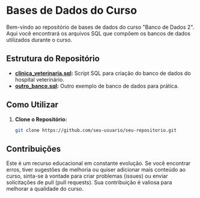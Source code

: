 # Bases de Dados do Curso

Bem-vindo ao repositório de bases de dados do curso "Banco de Dados 2". Aqui você encontrará os arquivos SQL que compõem os bancos de dados utilizados durante o curso.

## Estrutura do Repositório

- **[clinica_veterinaria.sql](bases-de-dados/clinica_veterinaria.sql):** Script SQL para criação do banco de dados do hospital veterinário.
- **[outro_banco.sql](bases-de-dados/outro_banco.sql):** Outro exemplo de banco de dados para prática.

## Como Utilizar

1. **Clone o Repositório:**
   ```bash
   git clone https://github.com/seu-usuario/seu-repositorio.git

## Contribuições

Este é um recurso educacional em constante evolução. Se você encontrar erros, tiver sugestões de melhoria ou quiser adicionar mais conteúdo ao curso, sinta-se à vontade para criar problemas (issues) ou enviar solicitações de pull (pull requests). Sua contribuição é valiosa para melhorar a qualidade do curso.
